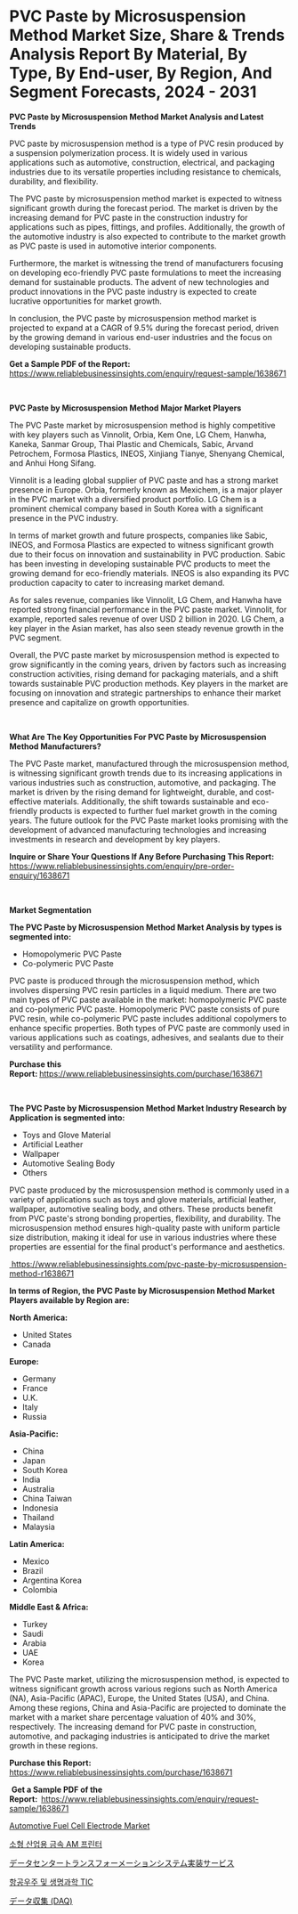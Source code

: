 <p><h1>PVC Paste by Microsuspension Method Market Size, Share & Trends Analysis Report By Material, By Type, By End-user, By Region, And Segment Forecasts, 2024 - 2031</h1></p><p><strong>PVC Paste by Microsuspension Method Market Analysis and Latest Trends</strong></p>
<p><p>PVC paste by microsuspension method is a type of PVC resin produced by a suspension polymerization process. It is widely used in various applications such as automotive, construction, electrical, and packaging industries due to its versatile properties including resistance to chemicals, durability, and flexibility.</p><p>The PVC paste by microsuspension method market is expected to witness significant growth during the forecast period. The market is driven by the increasing demand for PVC paste in the construction industry for applications such as pipes, fittings, and profiles. Additionally, the growth of the automotive industry is also expected to contribute to the market growth as PVC paste is used in automotive interior components.</p><p>Furthermore, the market is witnessing the trend of manufacturers focusing on developing eco-friendly PVC paste formulations to meet the increasing demand for sustainable products. The advent of new technologies and product innovations in the PVC paste industry is expected to create lucrative opportunities for market growth.</p><p>In conclusion, the PVC paste by microsuspension method market is projected to expand at a CAGR of 9.5% during the forecast period, driven by the growing demand in various end-user industries and the focus on developing sustainable products.</p></p>
<p><strong>Get a Sample PDF of the Report:&nbsp;</strong> <a href="https://www.reliablebusinessinsights.com/enquiry/request-sample/1638671">https://www.reliablebusinessinsights.com/enquiry/request-sample/1638671</a></p>
<p>&nbsp;</p>
<p><strong>PVC Paste by Microsuspension Method Major Market Players</strong></p>
<p><p>The PVC Paste market by microsuspension method is highly competitive with key players such as Vinnolit, Orbia, Kem One, LG Chem, Hanwha, Kaneka, Sanmar Group, Thai Plastic and Chemicals, Sabic, Arvand Petrochem, Formosa Plastics, INEOS, Xinjiang Tianye, Shenyang Chemical, and Anhui Hong Sifang.</p><p>Vinnolit is a leading global supplier of PVC paste and has a strong market presence in Europe. Orbia, formerly known as Mexichem, is a major player in the PVC market with a diversified product portfolio. LG Chem is a prominent chemical company based in South Korea with a significant presence in the PVC industry.</p><p>In terms of market growth and future prospects, companies like Sabic, INEOS, and Formosa Plastics are expected to witness significant growth due to their focus on innovation and sustainability in PVC production. Sabic has been investing in developing sustainable PVC products to meet the growing demand for eco-friendly materials. INEOS is also expanding its PVC production capacity to cater to increasing market demand.</p><p>As for sales revenue, companies like Vinnolit, LG Chem, and Hanwha have reported strong financial performance in the PVC paste market. Vinnolit, for example, reported sales revenue of over USD 2 billion in 2020. LG Chem, a key player in the Asian market, has also seen steady revenue growth in the PVC segment.</p><p>Overall, the PVC paste market by microsuspension method is expected to grow significantly in the coming years, driven by factors such as increasing construction activities, rising demand for packaging materials, and a shift towards sustainable PVC production methods. Key players in the market are focusing on innovation and strategic partnerships to enhance their market presence and capitalize on growth opportunities.</p></p>
<p>&nbsp;</p>
<p><strong>What Are The Key Opportunities For PVC Paste by Microsuspension Method Manufacturers?</strong></p>
<p><p>The PVC Paste market, manufactured through the microsuspension method, is witnessing significant growth trends due to its increasing applications in various industries such as construction, automotive, and packaging. The market is driven by the rising demand for lightweight, durable, and cost-effective materials. Additionally, the shift towards sustainable and eco-friendly products is expected to further fuel market growth in the coming years. The future outlook for the PVC Paste market looks promising with the development of advanced manufacturing technologies and increasing investments in research and development by key players.</p></p>
<p><strong>Inquire or Share Your Questions If Any Before Purchasing This Report:</strong> <a href="https://www.reliablebusinessinsights.com/enquiry/pre-order-enquiry/1638671">https://www.reliablebusinessinsights.com/enquiry/pre-order-enquiry/1638671</a></p>
<p>&nbsp;</p>
<p><strong>Market Segmentation</strong></p>
<p><strong>The PVC Paste by Microsuspension Method Market Analysis by types is segmented into:</strong></p>
<p><ul><li>Homopolymeric PVC Paste</li><li>Co-polymeric PVC Paste</li></ul></p>
<p><p>PVC paste is produced through the microsuspension method, which involves dispersing PVC resin particles in a liquid medium. There are two main types of PVC paste available in the market: homopolymeric PVC paste and co-polymeric PVC paste. Homopolymeric PVC paste consists of pure PVC resin, while co-polymeric PVC paste includes additional copolymers to enhance specific properties. Both types of PVC paste are commonly used in various applications such as coatings, adhesives, and sealants due to their versatility and performance.</p></p>
<p><strong>Purchase this Report:&nbsp;</strong><a href="https://www.reliablebusinessinsights.com/purchase/1638671">https://www.reliablebusinessinsights.com/purchase/1638671</a></p>
<p>&nbsp;</p>
<p><strong>The PVC Paste by Microsuspension Method Market Industry Research by Application is segmented into:</strong></p>
<p><ul><li>Toys and Glove Material</li><li>Artificial Leather</li><li>Wallpaper</li><li>Automotive Sealing Body</li><li>Others</li></ul></p>
<p><p>PVC paste produced by the microsuspension method is commonly used in a variety of applications such as toys and glove materials, artificial leather, wallpaper, automotive sealing body, and others. These products benefit from PVC paste's strong bonding properties, flexibility, and durability. The microsuspension method ensures high-quality paste with uniform particle size distribution, making it ideal for use in various industries where these properties are essential for the final product's performance and aesthetics.</p></p>
<p><a href="https://www.reliablebusinessinsights.com/pvc-paste-by-microsuspension-method-r1638671">&nbsp;https://www.reliablebusinessinsights.com/pvc-paste-by-microsuspension-method-r1638671</a></p>
<p><strong>In terms of Region, the PVC Paste by Microsuspension Method Market Players available by Region are:</strong></p>
<p>
    <p> <strong> North America: </strong>
        <ul>
            <li>United States</li>
            <li>Canada</li>
        </ul>
        </p> 
    <p> <strong> Europe: </strong>
        <ul>
            <li>Germany</li>
            <li>France</li>
            <li>U.K.</li>
            <li>Italy</li>
            <li>Russia</li>
        </ul>
        </p> 
    <p> <strong> Asia-Pacific: </strong>
        <ul>
            <li>China</li>
            <li>Japan</li>
            <li>South Korea</li>
            <li>India</li>
            <li>Australia</li>
            <li>China Taiwan</li>
            <li>Indonesia</li>
            <li>Thailand</li>
            <li>Malaysia</li>
        </ul>
        </p> 
    <p> <strong> Latin America: </strong>
        <ul>
            <li>Mexico</li>
            <li>Brazil</li>
            <li>Argentina Korea</li>
            <li>Colombia</li>
        </ul>
        </p> 
    <p> <strong> Middle East & Africa: </strong>
        <ul>
            <li>Turkey</li>
            <li>Saudi</li>
            <li>Arabia</li>
            <li>UAE</li>
            <li>Korea</li>
        </ul>
    </p>
    </p>
<p><p>The PVC Paste market, utilizing the microsuspension method, is expected to witness significant growth across various regions such as North America (NA), Asia-Pacific (APAC), Europe, the United States (USA), and China. Among these regions, China and Asia-Pacific are projected to dominate the market with a market share percentage valuation of 40% and 30%, respectively. The increasing demand for PVC paste in construction, automotive, and packaging industries is anticipated to drive the market growth in these regions.</p></p>
<p><strong>Purchase this Report: </strong><a href="https://www.reliablebusinessinsights.com/purchase/1638671">https://www.reliablebusinessinsights.com/purchase/1638671</a></p>
<p>&nbsp;<strong>Get a Sample PDF of the Report:&nbsp;&nbsp;</strong><a href="https://www.reliablebusinessinsights.com/enquiry/request-sample/1638671">https://www.reliablebusinessinsights.com/enquiry/request-sample/1638671</a></p>
<p><strong></strong></p>
<p><p><a href="https://github.com/Airanohannonzb68e5pb53oc1/Market-Research-Report-List-2/blob/main/automotive-fuel-cell-electrode-market.md">Automotive Fuel Cell Electrode Market</a></p><p><a href="https://github.com/ThomasElmes2022/Market-Research-Report-List-1/blob/main/992154183065.md">소형 산업용 금속 AM 프린터</a></p><p><a href="https://github.com/ReyesKohler20231/Market-Research-Report-List-1/blob/main/722708193398.md">データセンタートランスフォーメーションシステム実装サービス</a></p><p><a href="https://github.com/risastia4/Market-Research-Report-List-1/blob/main/421555183064.md">항공우주 및 생명과학 TIC</a></p><p><a href="https://github.com/adcxff01450218/Market-Research-Report-List-2/blob/main/652815093397.md">データ収集 (DAQ)</a></p></p>